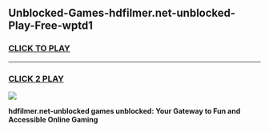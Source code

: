 
## Unblocked-Games-hdfilmer.net-unblocked-Play-Free-wptd1
<h3>
<a href="https://premium76.site?title=hdfilmer.net-unblocked&ref=10A">CLICK TO PLAY</a></h3>
<hr>

<h3>
<a href="https://premium76.site?title=hdfilmer.net-unblocked&ref=10A">CLICK 2 PLAY</a>
  
</h3>

<a href="https://premium76.site?title=hdfilmer.net-unblocked&ref=10A"><img src="https://clearcache.store/games.png"></a>


**hdfilmer.net-unblocked games unblocked: Your Gateway to Fun and Accessible Online Gaming**
